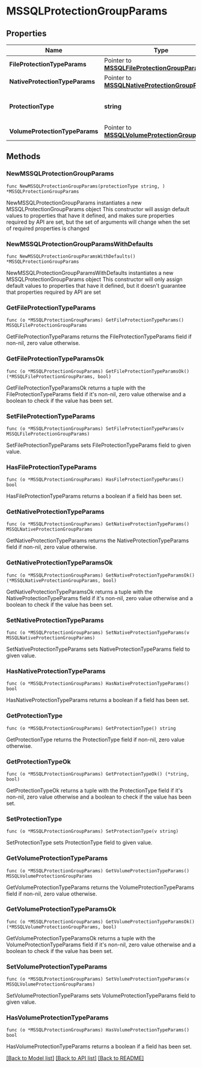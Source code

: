 # MSSQLProtectionGroupParams

## Properties

Name | Type | Description | Notes
------------ | ------------- | ------------- | -------------
**FileProtectionTypeParams** | Pointer to [**MSSQLFileProtectionGroupParams**](MSSQLFileProtectionGroupParams.md) |  | [optional] 
**NativeProtectionTypeParams** | Pointer to [**MSSQLNativeProtectionGroupParams**](MSSQLNativeProtectionGroupParams.md) |  | [optional] 
**ProtectionType** | **string** | Specifies the MSSQL Protection Group type. | 
**VolumeProtectionTypeParams** | Pointer to [**MSSQLVolumeProtectionGroupParams**](MSSQLVolumeProtectionGroupParams.md) |  | [optional] 

## Methods

### NewMSSQLProtectionGroupParams

`func NewMSSQLProtectionGroupParams(protectionType string, ) *MSSQLProtectionGroupParams`

NewMSSQLProtectionGroupParams instantiates a new MSSQLProtectionGroupParams object
This constructor will assign default values to properties that have it defined,
and makes sure properties required by API are set, but the set of arguments
will change when the set of required properties is changed

### NewMSSQLProtectionGroupParamsWithDefaults

`func NewMSSQLProtectionGroupParamsWithDefaults() *MSSQLProtectionGroupParams`

NewMSSQLProtectionGroupParamsWithDefaults instantiates a new MSSQLProtectionGroupParams object
This constructor will only assign default values to properties that have it defined,
but it doesn't guarantee that properties required by API are set

### GetFileProtectionTypeParams

`func (o *MSSQLProtectionGroupParams) GetFileProtectionTypeParams() MSSQLFileProtectionGroupParams`

GetFileProtectionTypeParams returns the FileProtectionTypeParams field if non-nil, zero value otherwise.

### GetFileProtectionTypeParamsOk

`func (o *MSSQLProtectionGroupParams) GetFileProtectionTypeParamsOk() (*MSSQLFileProtectionGroupParams, bool)`

GetFileProtectionTypeParamsOk returns a tuple with the FileProtectionTypeParams field if it's non-nil, zero value otherwise
and a boolean to check if the value has been set.

### SetFileProtectionTypeParams

`func (o *MSSQLProtectionGroupParams) SetFileProtectionTypeParams(v MSSQLFileProtectionGroupParams)`

SetFileProtectionTypeParams sets FileProtectionTypeParams field to given value.

### HasFileProtectionTypeParams

`func (o *MSSQLProtectionGroupParams) HasFileProtectionTypeParams() bool`

HasFileProtectionTypeParams returns a boolean if a field has been set.

### GetNativeProtectionTypeParams

`func (o *MSSQLProtectionGroupParams) GetNativeProtectionTypeParams() MSSQLNativeProtectionGroupParams`

GetNativeProtectionTypeParams returns the NativeProtectionTypeParams field if non-nil, zero value otherwise.

### GetNativeProtectionTypeParamsOk

`func (o *MSSQLProtectionGroupParams) GetNativeProtectionTypeParamsOk() (*MSSQLNativeProtectionGroupParams, bool)`

GetNativeProtectionTypeParamsOk returns a tuple with the NativeProtectionTypeParams field if it's non-nil, zero value otherwise
and a boolean to check if the value has been set.

### SetNativeProtectionTypeParams

`func (o *MSSQLProtectionGroupParams) SetNativeProtectionTypeParams(v MSSQLNativeProtectionGroupParams)`

SetNativeProtectionTypeParams sets NativeProtectionTypeParams field to given value.

### HasNativeProtectionTypeParams

`func (o *MSSQLProtectionGroupParams) HasNativeProtectionTypeParams() bool`

HasNativeProtectionTypeParams returns a boolean if a field has been set.

### GetProtectionType

`func (o *MSSQLProtectionGroupParams) GetProtectionType() string`

GetProtectionType returns the ProtectionType field if non-nil, zero value otherwise.

### GetProtectionTypeOk

`func (o *MSSQLProtectionGroupParams) GetProtectionTypeOk() (*string, bool)`

GetProtectionTypeOk returns a tuple with the ProtectionType field if it's non-nil, zero value otherwise
and a boolean to check if the value has been set.

### SetProtectionType

`func (o *MSSQLProtectionGroupParams) SetProtectionType(v string)`

SetProtectionType sets ProtectionType field to given value.


### GetVolumeProtectionTypeParams

`func (o *MSSQLProtectionGroupParams) GetVolumeProtectionTypeParams() MSSQLVolumeProtectionGroupParams`

GetVolumeProtectionTypeParams returns the VolumeProtectionTypeParams field if non-nil, zero value otherwise.

### GetVolumeProtectionTypeParamsOk

`func (o *MSSQLProtectionGroupParams) GetVolumeProtectionTypeParamsOk() (*MSSQLVolumeProtectionGroupParams, bool)`

GetVolumeProtectionTypeParamsOk returns a tuple with the VolumeProtectionTypeParams field if it's non-nil, zero value otherwise
and a boolean to check if the value has been set.

### SetVolumeProtectionTypeParams

`func (o *MSSQLProtectionGroupParams) SetVolumeProtectionTypeParams(v MSSQLVolumeProtectionGroupParams)`

SetVolumeProtectionTypeParams sets VolumeProtectionTypeParams field to given value.

### HasVolumeProtectionTypeParams

`func (o *MSSQLProtectionGroupParams) HasVolumeProtectionTypeParams() bool`

HasVolumeProtectionTypeParams returns a boolean if a field has been set.


[[Back to Model list]](../README.md#documentation-for-models) [[Back to API list]](../README.md#documentation-for-api-endpoints) [[Back to README]](../README.md)


